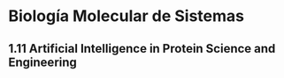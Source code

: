 # Biología Molecular de Sistemas
## 1.11 Artificial Intelligence in Protein Science and Engineering
